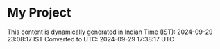 # My Project

This content is dynamically generated in Indian Time (IST): 2024-09-29 23:08:17 IST
Converted to UTC: 2024-09-29 17:38:17 UTC

